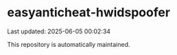 # easyanticheat-hwidspoofer

Last updated: 2025-06-05 00:02:34

This repository is automatically maintained.
